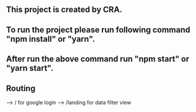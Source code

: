 ## This project is created by CRA.

## To run the project please run following command "npm install" or "yarn".

## After run the above command run "npm start" or "yarn start".

## Routing

--> / for google login
--> /landing for data filter view
